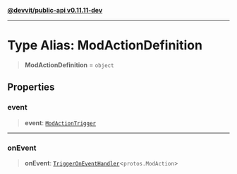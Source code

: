[**@devvit/public-api v0.11.11-dev**](../README.md)

---

# Type Alias: ModActionDefinition

> **ModActionDefinition** = `object`

## Properties

<a id="event"></a>

### event

> **event**: [`ModActionTrigger`](ModActionTrigger.md)

---

<a id="onevent"></a>

### onEvent

> **onEvent**: [`TriggerOnEventHandler`](TriggerOnEventHandler.md)\<`protos.ModAction`\>

